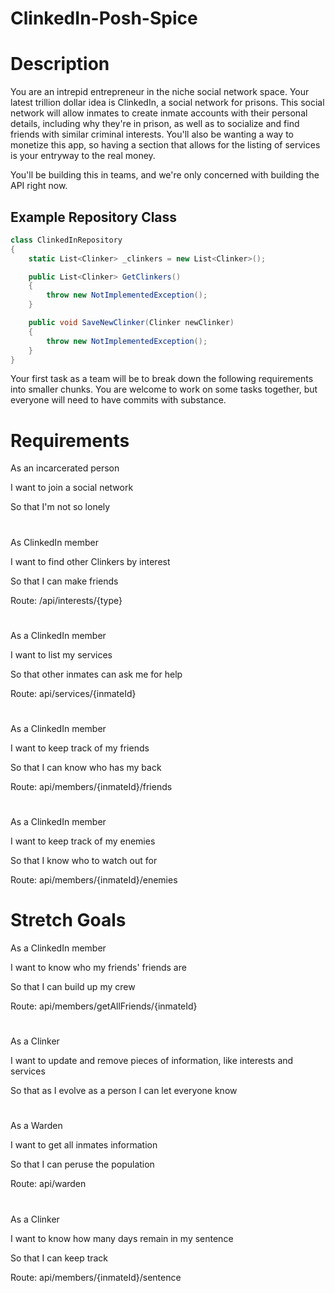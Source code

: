 # ClinkedIn-Posh-Spice
# Description

You are an intrepid entrepreneur in the niche social network space.  Your latest trillion dollar idea is ClinkedIn, a social network for prisons.  This social network will allow inmates to create inmate accounts with their personal details, including why they're in prison, as well as to socialize and find friends with similar criminal interests.  You'll also be wanting a way to monetize this app, so having a section that allows for the listing of services is your entryway to the real money.  

You'll be building this in teams, and we're only concerned with building the API right now. 

## Example Repository Class

```csharp
class ClinkedInRepository
{
    static List<Clinker> _clinkers = new List<Clinker>();

    public List<Clinker> GetClinkers()
    {
        throw new NotImplementedException();
    }

    public void SaveNewClinker(Clinker newClinker)
    {
        throw new NotImplementedException();
    }
}
```

Your first task as a team will be to break down the following requirements into smaller chunks.  You are welcome to work on some tasks together, but everyone will need to have commits with substance.

# Requirements

As an incarcerated person

I want to join a social network

So that I'm not so lonely
#
As ClinkedIn member

I want to find other Clinkers by interest

So that I can make friends

Route: /api/interests/{type}
#
As a ClinkedIn member

I want to list my services

So that other inmates can ask me for help

Route: api/services/{inmateId}
#
As a ClinkedIn member

I want to keep track of my friends

So that I can know who has my back

Route: api/members/{inmateId}/friends
#
As a ClinkedIn member

I want to keep track of my enemies

So that I know who to watch out for

Route: api/members/{inmateId}/enemies

# Stretch Goals

As a ClinkedIn member

I want to know who my friends' friends are

So that I can build up my crew

Route: api/members/getAllFriends/{inmateId}
#
As a Clinker

I want to update and remove pieces of information, like interests and services

So that as I evolve as a person I can let everyone know

#
As a Warden

I want to get all inmates information

So that I can peruse the population

Route: api/warden
#
As a Clinker 

I want to know how many days remain in my sentence

So that I can keep track

Route: api/members/{inmateId}/sentence
